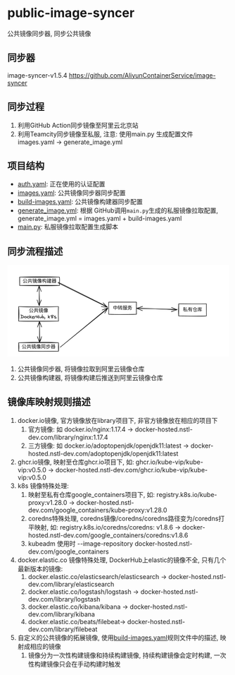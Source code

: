# public-image-syncer

公共镜像同步器, 同步公共镜像

## 同步器

image-syncer-v1.5.4
https://github.com/AliyunContainerService/image-syncer

## 同步过程

1. 利用GitHub Action同步镜像至阿里云北京站
2. 利用Teamcity同步镜像至私服, 注意: 使用main.py 生成配置文件 images.yaml -> generate_image.yml

## 项目结构

* [auth.yaml](config/images.yaml): 正在使用的认证配置
* [images.yaml](config/images.yaml): 公共镜像同步器同步配置
* [build-images.yaml](config/build-images.yaml): 公共镜像构建器同步配置
* [generate_image.yml](config/generate_image.yaml): 根据 GitHub调用`main.py`生成的私服镜像拉取配置, generate_image.yml =
  images.yaml + build-images.yaml
* [main.py](main.py): 私服镜像拉取配置生成脚本

## 同步流程描述

![sync-pipline.png](sync-pipline.png)

1. 公共镜像同步器, 将镜像拉取到阿里云镜像仓库
2. 公共镜像构建器, 将镜像构建后推送到阿里云镜像仓库

## 镜像库映射规则描述

1. docker.io镜像, 官方镜像放在library项目下, 非官方镜像放在相应的项目下
    1. 官方镜像: 如 docker.io/nginx:1.17.4 -> docker-hosted.nstl-dev.com/library/nginx:1.17.4
    2. 三方镜像: 如 docker.io/adoptopenjdk/openjdk11:latest -> docker-hosted.nstl-dev.com/adoptopenjdk/openjdk11:latest
2. ghcr.io镜像, 映射至仓库ghcr.io项目下, 如: ghcr.io/kube-vip/kube-vip:v0.5.0 ->
   docker-hosted.nstl-dev.com/ghcr.io/kube-vip/kube-vip:v0.5.0
3. k8s 镜像特殊处理:
    1. 映射至私有仓库google_containers项目下, 如: registry.k8s.io/kube-proxy:v1.28.0 ->
       docker-hosted.nstl-dev.com/google_containers/kube-proxy:v1.28.0
    2. coredns特殊处理, coredns镜像/coredns/coredns路径变为/coredns打平映射, 如: registry.k8s.io/coredns/coredns:
       v1.8.6 -> docker-hosted.nstl-dev.com/google_containers/coredns:v1.8.6
    3. kubeadm 使用时 --image-repository docker-hosted.nstl-dev.com/google_containers
4. docker.elastic.co 镜像特殊处理, DockerHub上elastic的镜像不全, 只有几个最新版本的镜像:
    1. docker.elastic.co/elasticsearch/elasticsearch -> docker-hosted.nstl-dev.com/library/elasticsearch
    2. docker.elastic.co/logstash/logstash -> docker-hosted.nstl-dev.com/library/logstash
    3. docker.elastic.co/kibana/kibana -> docker-hosted.nstl-dev.com/library/kibana
    4. docker.elastic.co/beats/filebeat-> docker-hosted.nstl-dev.com/library/filebeat
5. 自定义的公共镜像的拓展镜像, 使用[build-images.yaml](config/build-images.yaml)规则文件中的描述, 映射成相应的镜像
    1. 镜像分为一次性构建镜像和持续构建镜像, 持续构建镜像会定时构建, 一次性构建镜像只会在手动构建时触发